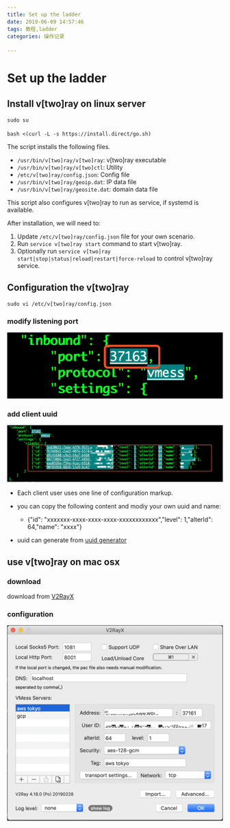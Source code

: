 ```yaml
---
title: Set up the ladder
date: 2019-06-09 14:57:46
tags: 教程,ladder
categories: 操作记录

---
```


# Set up the ladder

## Install v[two]ray on linux server

```shell
sudo su

bash <(curl -L -s https://install.direct/go.sh)
```

The script installs the following files.

- `/usr/bin/v[two]ray/v[two]ray`: v[two]ray executable
- `/usr/bin/v[two]ray/v[two]ctl`: Utility
- `/etc/v[two]ray/config.json`: Config file
- `/usr/bin/v[two]ray/geoip.dat`: IP data file
- `/usr/bin/v[two]ray/geosite.dat`: domain data file

This script also configures v[two]ray to run as service, if systemd is available.

After installation, we will need to:

1. Update `/etc/v[two]ray/config.json` file for your own scenario.
2. Run `service v[two]ray start` command to start v[two]ray.
3. Optionally run `service v[two]ray start|stop|status|reload|restart|force-reload` to control v[two]ray service.

## Configuration the v[two]ray

```shell
sudo vi /etc/v[two]ray/config.json
```

### modify listening port
![image-20190609085834426](../assets/images/image-20190609085834426.png)

### add client uuid

![image-20190609090011450](../assets/images/image-20190609090011450.png)

- Each client user uses one line of configuration markup.

- you can copy the following content and modiy your own uuid and name:
	
	- {"id": "xxxxxxx-xxxx-xxxx-xxxx-xxxxxxxxxxxx","level": 1,"alterId": 64,"name": "xxxx"}
	
- uuid can generate from [uuid generator](https://www.uuidgenerator.net/)
		
## use v[two]ray on mac osx

### download

download from [V2RayX](https://github.com/jackleeforce/V2RayX/releases)

### configuration

![image-20190609091022597](../assets/images/image-20190609091022597.png)


